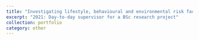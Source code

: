 ```yaml
---
title: "Investigating lifestyle, behavioural and environmental risk factors for complex genetic diseases across species (hypertrophic cardiomyopthy in cats and recurrent exertional rhabdomyolysis in horses)"
excerpt: "2021: Day-to-day supervisor for a BSc research project"
collection: portfolio
category: other
---
```

 
